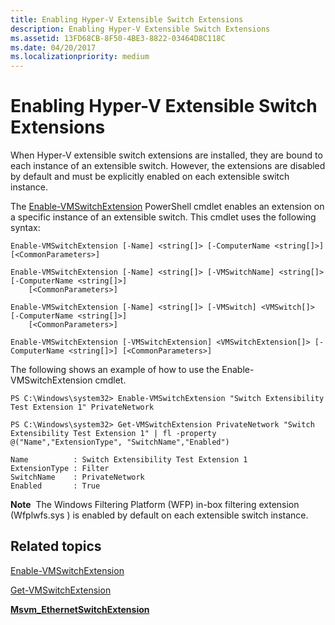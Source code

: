 ```yaml
---
title: Enabling Hyper-V Extensible Switch Extensions
description: Enabling Hyper-V Extensible Switch Extensions
ms.assetid: 13FD68CB-8F50-4BE3-8822-03464D8C118C
ms.date: 04/20/2017
ms.localizationpriority: medium
---
```


# Enabling Hyper-V Extensible Switch Extensions


When Hyper-V extensible switch extensions are installed, they are bound to each instance of an extensible switch. However, the extensions are disabled by default and must be explicitly enabled on each extensible switch instance.

The [Enable-VMSwitchExtension](https://docs.microsoft.com/powershell/module/hyper-v/enable-vmswitchextension) PowerShell cmdlet enables an extension on a specific instance of an extensible switch. This cmdlet uses the following syntax:

``` syntax
Enable-VMSwitchExtension [-Name] <string[]> [-ComputerName <string[]>] [<CommonParameters>]

Enable-VMSwitchExtension [-Name] <string[]> [-VMSwitchName] <string[]> [-ComputerName <string[]>]
    [<CommonParameters>]

Enable-VMSwitchExtension [-Name] <string[]> [-VMSwitch] <VMSwitch[]> [-ComputerName <string[]>]
    [<CommonParameters>]

Enable-VMSwitchExtension [-VMSwitchExtension] <VMSwitchExtension[]> [-ComputerName <string[]>] [<CommonParameters>]
```

The following shows an example of how to use the Enable-VMSwitchExtension cmdlet.

``` syntax
PS C:\Windows\system32> Enable-VMSwitchExtension "Switch Extensibility Test Extension 1" PrivateNetwork

PS C:\Windows\system32> Get-VMSwitchExtension PrivateNetwork "Switch Extensibility Test Extension 1" | fl -property @("Name","ExtensionType", "SwitchName","Enabled")

Name          : Switch Extensibility Test Extension 1
ExtensionType : Filter
SwitchName    : PrivateNetwork
Enabled       : True
```

**Note**  The Windows Filtering Platform (WFP) in-box filtering extension (Wfplwfs.sys ) is enabled by default on each extensible switch instance.

 

## Related topics


[Enable-VMSwitchExtension](https://docs.microsoft.com/powershell/module/hyper-v/enable-vmswitchextension)

[Get-VMSwitchExtension](https://docs.microsoft.com/powershell/module/hyper-v/get-vmsystemswitchextension)

[**Msvm\_EthernetSwitchExtension**](https://docs.microsoft.com/windows/desktop/HyperV_v2/msvm-ethernetswitchextension)

 

 






